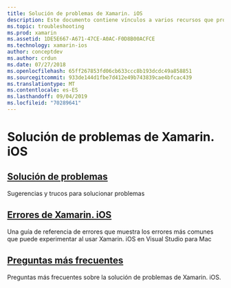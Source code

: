 ```yaml
---
title: Solución de problemas de Xamarin. iOS
description: Este documento contiene vínculos a varios recursos que proporcionan información para la solución de problemas de Xamarin. iOS, una lista de posibles errores al compilar aplicaciones de Xamarin. iOS y preguntas más frecuentes.
ms.topic: troubleshooting
ms.prod: xamarin
ms.assetid: 1DE5E667-A671-47CE-A0AC-F0D8B00ACFCE
ms.technology: xamarin-ios
author: conceptdev
ms.author: crdun
ms.date: 07/27/2018
ms.openlocfilehash: 65ff267853fd06cb633ccc8b193dcdc49a858851
ms.sourcegitcommit: 933de144d1fbe7d412e49b743839cae4bfcac439
ms.translationtype: MT
ms.contentlocale: es-ES
ms.lasthandoff: 09/04/2019
ms.locfileid: "70289641"
---
```

# <a name="troubleshooting-xamarinios"></a>Solución de problemas de Xamarin. iOS

## <a name="troubleshootingiostroubleshootingtroubleshootingmd"></a>[Solución de problemas](~/ios/troubleshooting/troubleshooting.md)

Sugerencias y trucos para solucionar problemas

## <a name="xamarinios-errorsiostroubleshootingmtouch-errorsmd"></a>[Errores de Xamarin. iOS](~/ios/troubleshooting/mtouch-errors.md)

Una guía de referencia de errores que muestra los errores más comunes que puede experimentar al usar Xamarin. iOS en Visual Studio para Mac

## <a name="frequently-asked-questionsquestionsindexmd"></a>[Preguntas más frecuentes](questions/index.md)

Preguntas más frecuentes sobre la solución de problemas de Xamarin. iOS.
